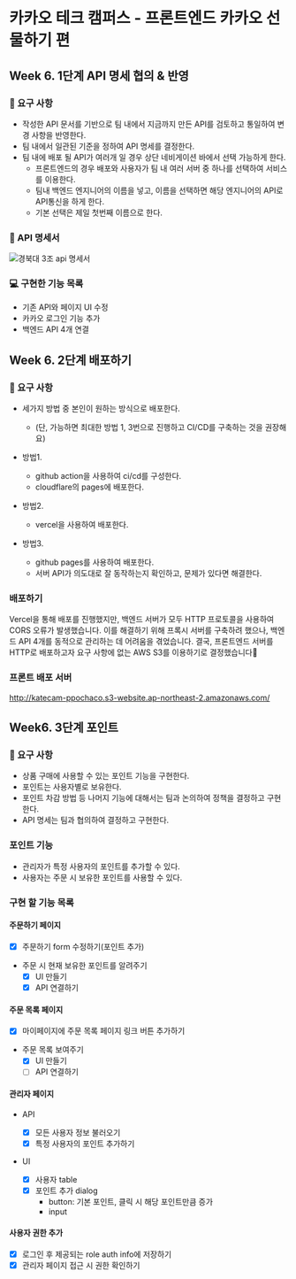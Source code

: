 # 카카오 테크 캠퍼스 - 프론트엔드 카카오 선물하기 편

## Week 6. 1단계 API 명세 협의 & 반영

### 🚀 요구 사항

- 작성한 API 문서를 기반으로 팀 내에서 지금까지 만든 API를 검토하고 통일하여 변경 사항을 반영한다.
- 팀 내에서 일관된 기준을 정하여 API 명세를 결정한다.
- 팀 내에 배포 될 API가 여러개 일 경우 상단 네비게이션 바에서 선택 가능하게 한다.
  - 프론트엔드의 경우 배포와 사용자가 팀 내 여러 서버 중 하나를 선택하여 서비스를 이용한다.
  - 팀내 백엔드 엔지니어의 이름을 넣고, 이름을 선택하면 해당 엔지니어의 API로 API통신을 하게 한다.
  - 기본 선택은 제일 첫번째 이름으로 한다.

### 📜 API 명세서

![경북대 3조 api 명세서](https://github.com/user-attachments/assets/e1c9db8c-9a60-4372-8546-4c2a68ee5887)

### 💻 구현한 기능 목록

- 기존 API와 페이지 UI 수정
- 카카오 로그인 기능 추가
- 백엔드 API 4개 연결

## Week 6. 2단계 배포하기

### 🚀 요구 사항

- 세가지 방법 중 본인이 원하는 방식으로 배포한다.

  - (단, 가능하면 최대한 방법 1, 3번으로 진행하고 CI/CD를 구축하는 것을 권장해요)

- 방법1.

  - github action을 사용하여 ci/cd를 구성한다.
  - cloudflare의 pages에 배포한다.

- 방법2.

  - vercel을 사용하여 배포한다.

- 방법3.
  - github pages를 사용하여 배포한다.
  - 서버 API가 의도대로 잘 동작하는지 확인하고, 문제가 있다면 해결한다.

### 배포하기

Vercel을 통해 배포를 진행했지만, 백엔드 서버가 모두 HTTP 프로토콜을 사용하여 CORS 오류가 발생했습니다. 이를 해결하기 위해 프록시 서버를 구축하려 했으나, 백엔드 API 4개를 동적으로 관리하는 데 어려움을 겪었습니다. 결국, 프론트엔드 서버를 HTTP로 배포하고자 요구 사항에 없는 AWS S3를 이용하기로 결정했습니다🥹

### 프론트 배포 서버

http://katecam-ppochaco.s3-website.ap-northeast-2.amazonaws.com/

## Week6. 3단계 포인트

### 🚀 요구 사항

- 상품 구매에 사용할 수 있는 포인트 기능을 구현한다.
- 포인트는 사용자별로 보유한다.
- 포인트 차감 방법 등 나머지 기능에 대해서는 팀과 논의하여 정책을 결정하고 구현한다.
- API 명세는 팀과 협의하여 결정하고 구현한다.

### 포인트 기능

- 관리자가 특정 사용자의 포인트를 추가할 수 있다.
- 사용자는 주문 시 보유한 포인트를 사용할 수 있다.

### 구현 할 기능 목록

#### 주문하기 페이지

- [x] 주문하기 form 수정하기(포인트 추가)
- 주문 시 현재 보유한 포인트를 알려주기
  - [x] UI 만들기
  - [x] API 연결하기

#### 주문 목록 페이지

- [x] 마이페이지에 주문 목록 페이지 링크 버튼 추가하기

- 주문 목록 보여주기
  - [x] UI 만들기
  - [ ] API 연결하기

#### 관리자 페이지

- API

  - [x] 모든 사용자 정보 불러오기
  - [x] 특정 사용자의 포인트 추가하기

- UI
  - [x] 사용자 table
  - [x] 포인트 추가 dialog
    - button: 기본 포인트, 클릭 시 해당 포인트만큼 증가
    - input

#### 사용자 권한 추가

- [x] 로그인 후 제공되는 role auth info에 저장하기
- [x] 관리자 페이지 접근 시 권한 확인하기
